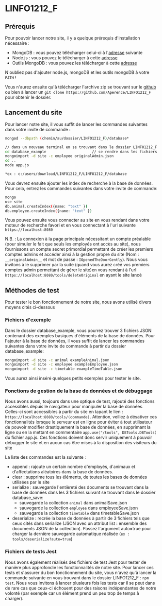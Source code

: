 # LINFO1212_F

## Prérequis

Pour pouvoir lancer notre site, il y a quelque prérequis d'installation nécessaire : 
- MongoDB : vous pouvez télécharger celui-ci à l'[adresse](https://www.mongodb.com/download-center/community?jmp=docs) suivante
- Node.js : vous pouvez le télécharger à cette [adresse](https://nodejs.org/en/)
- Outils MongoDB : vous pouvez les télécharger à cette [adresse](https://www.mongodb.com/try/download/database-tools)

N'oubliez pas d'ajouter node.js, mongoDB et les outils mongoDB à votre ```PATH``` !

Vous n'aurez ensuite qu'à télécharger l'archive zip se trouvant sur le [github](https://github.com/Aperence/LINFO1212_F) ou bien à lancer un ```git clone https://github.com/Aperence/LINFO1212_F``` pour obtenir le dossier.

## Lancement du site

Pour lancer notre site, il vous suffit de lancer les commandes suivantes dans votre invite de commande : 
```bash
mongod --dbpath (chemin/au/dossier/LINFO1212_F)/database*
```
```bash 
// dans un nouveau terminal en se trouvant dans le dossier LINFO1212_F
cd database_example                     // se rendre dans les fichiers avec les exemples
mongoimport -d site -c employee originalAdmin.json
cd ..
node app.js
```

```bash
*ex : c:/users/download/LINFO1212_F/LINFO1212_F/database
```

Vous devrez ensuite ajouter les index de recherche à la base de données. Pour cela, entrez les commandes suivantes dans votre invite de commande:
```bash
mongo
use site
db.animal.createIndex({name: "text" })
db.employee.createIndex({name: "text" })
```


Vous pouvez ensuite vous connecter au site en vous rendant dans votre moteur de recherche favori et en vous connectant à l'url suivante ```https://localhost:8080```

N.B. : La connexion à la page principale nécessitant un compte préalable (pour simuler le fait que seuls les employés ont accès au site), nous fournissons un compte secret primordial permettant de créer les premiers comptes admins et accéder ainsi à la gestion propre du site (Nom : ``` __originalAdmin__``` et mot de passe : ```IOpenedTheDoorGently```). Nous vous invitons à le supprimer par la suite (quand vous aurez créé vos premiers comptes admin permettant de gérer le site)en vous rendant à l'url ```https://localhost:8080/tools/deleteOriginal``` en ayant le site lancé

## Méthodes de test

Pour tester le bon fonctionnement de notre site, nous avons utilisé divers moyens cités ci-dessous

### Fichiers d'exemple

Dans le dossier database_example, vous pourrez trouver 3 fichiers JSON contenant des exemples basiques d'éléments de la base de données.
Pour l'ajouter à la base de données, il vous suffit de lancer les commandes suivantes dans votre invite de commande à partir du dossier database_example: 
```bash
mongoimport -d site -c animal exampleAnimal.json
mongoimport -d site -c employee exampleEmployee.json
mongoimport -d site -c timetable exampleTimeTable.json 
```
Vous aurez ainsi inséré quelques petits exemples pour tester le site.

### Fonctions de gestion de la base de données et de débuggage

Nous avons aussi, toujours dans une optique de test, rajouté des fonctions accessibles depuis le navigateur pour manipuler la base de données.
Celles-ci sont accessibles à partir du site en tapant le lien : ```https://localhost:8080/tools/(commande)```.
Attention, veillez à désativer ces fonctionnalités lorsque le serveur est en ligne pour éviter à tout utilisateur de pouvoir modifier drastiquement la base de données, en supprimant la ligne ou en la mettant en commentaire ```app.use("/tools", DBTools.DBTools)``` du fichier app.js. Ces fonctions doivent donc servir uniquement à pouvoir débugger le site et en aucun cas être mises à la disposition des visiteurs du site

La liste des commandes est la suivante : 
- append : rajoute un certain nombre d'employés, d'animaux et d'affectations aléatoires dans la base de données.
- clear : supprime tous les éléments, de toutes les bases de données utilisées par le site
- serialize : sauvegarde l'entièreté des documents se trouvant dans la base de données dans les 3 fichiers suivant se trouvant dans le dossier database_save: 
    - sauvegarde la collection ```animal``` dans animalSave.json
    - sauvegarde la collection ```employee``` dans employeeSave.json
    - sauvegarde la collection ```timetable``` dans timetableSave.json
- deserialize : recrée la base de données à partir de 3 fichiers tels que ceux cités dans serialize (JSON avec un attribut list : ensemble des documents JSON de la collection). Passez l'argument auto=true pour charger la dernière sauvegarde automatique réalisée (```ex : tools/deserialize?auto=true```)

### Fichiers de tests Jest

Nous avons également réalisés des fichiers de test Jest pour tester de manière plus approfondie les fonctionnalités de notre site.
Pour lancer ces tests et s'assurer du bon fonctionnement du site, vous n'avez qu'à lancer la commande suivante en vous trouvant dans le dossier LINFO1212_F : 
```npm test```. Nous vous invitons à lancer plusieurs fois les tests car il se peut dans de rare cas que ceux-ci échouent pour des raisons indépendantes de notre volonté (par exemple car un élément prend un peu trop de temps à charger).

